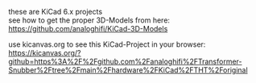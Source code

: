 these are KiCad 6.x projects  
see how to get the proper 3D-Models from here: https://github.com/analoghifi/KiCad-3D-Models


use kicanvas.org to see this KiCad-Project in your browser:  
https://kicanvas.org/?github=https%3A%2F%2Fgithub.com%2Fanaloghifi%2FTransformer-Snubber%2Ftree%2Fmain%2Fhardware%2FKiCad%2FTHT%2Foriginal  
